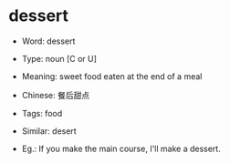 # dessert

- Word: dessert

- Type: noun [C or U]
- Meaning: sweet food eaten at the end of a meal
- Chinese: 餐后甜点
- Tags: food
- Similar: desert
- Eg.: If you make the main course, I'll make a dessert.

